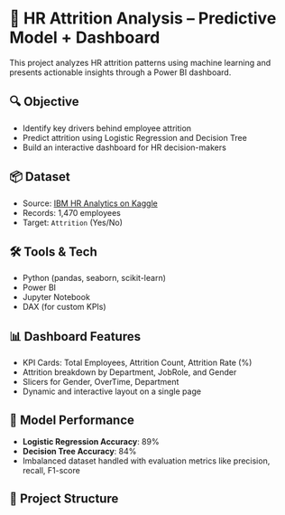 # 🧠 HR Attrition Analysis – Predictive Model + Dashboard

This project analyzes HR attrition patterns using machine learning and presents actionable insights through a Power BI dashboard.

## 🔍 Objective
- Identify key drivers behind employee attrition
- Predict attrition using Logistic Regression and Decision Tree
- Build an interactive dashboard for HR decision-makers

## 📦 Dataset
- Source: [IBM HR Analytics on Kaggle](https://www.kaggle.com/datasets/pavansubhasht/ibm-hr-analytics-attrition-dataset)
- Records: 1,470 employees
- Target: `Attrition` (Yes/No)

## 🛠 Tools & Tech
- Python (pandas, seaborn, scikit-learn)
- Power BI
- Jupyter Notebook
- DAX (for custom KPIs)

## 📊 Dashboard Features
- KPI Cards: Total Employees, Attrition Count, Attrition Rate (%)
- Attrition breakdown by Department, JobRole, and Gender
- Slicers for Gender, OverTime, Department
- Dynamic and interactive layout on a single page

## 🤖 Model Performance
- **Logistic Regression Accuracy**: 89%
- **Decision Tree Accuracy**: 84%
- Imbalanced dataset handled with evaluation metrics like precision, recall, F1-score

## 📁 Project Structure
